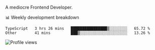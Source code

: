A mediocre Frontend Developer.

📊 Weekly development breakdown
<!--START_SECTION:waka-->

```text
TypeScript   3 hrs 26 mins   ████████████████▒░░░░░░░░   65.72 %
Other        41 mins         ███▒░░░░░░░░░░░░░░░░░░░░░   13.26 %
```

<!--END_SECTION:waka-->

<img src="https://gpvc.arturio.dev/iqbalfasri" alt="Profile views"/>
